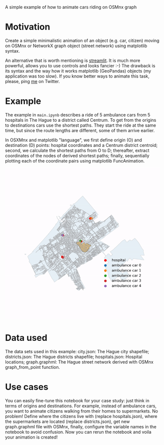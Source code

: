 A simple example of how to animate cars riding on OSMnx graph

# Motivation
Create a simple minimalistic animation of an object (e.g. car, citizen) moving on OSMnx or NetworkX graph object (street network) using matplotlib syntax. 

An alternative that is worth mentioning is [streamlit](https://github.com/streamlit/streamlit). It is much more powerful, allows you to use controls and looks fancier :-) The drawback is its syntax and the way how it works matplotlib (GeoPandas) objects (my application was too slow). If you know better ways to animate this task, please, ping [me](https://twitter.com/mikhailsirenko) on Twitter.

# Example
The example in `main.ipynb` describes a ride of 5 ambulance cars from 5 hospitals in The Hague to a district called Centrum. To get from the origins to destinations cars use the shortest paths. They start the ride at the same time, but since the route lengths are different, some of them arrive earlier.

In OSXMnx and matplotlib "language", we first define origin (O) and destination (D) points: hospital coordinates and a Centrum district centroid; second, we calculate the shortest paths from O to D; thereafter, extract coordinates of the nodes of derived shortest paths; finally, sequentially plotting each of the coordinate pairs using matplotlib FuncAnimation.

![](animation.gif)

# Data used
The data sets used in this example:
city.json: The Hague city shapefile;
districts.json: The Hague districts shapefile;
hospitals.json: Hospital locations;
graph.graphml: The Hague street network derived with OSMnx graph_from_point function.

# Use cases
You can easily fine-tune this notebook for your case study: just think in terms of origins and destinations. For example, instead of ambulance cars, you want to animate citizens walking from their homes to supermarkets. No problem! Define where the citizens live with (replace hospitals.json), where the supermarkets are located (replace districts.json), get new graph.graphml file with OSMnx, finally, configure the variable names in the notebook to avoid confusion. Now you can rerun the notebook and voila your animation is created!